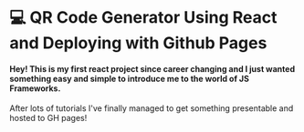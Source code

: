 #  :computer: QR Code Generator Using React and Deploying with Github Pages

#### Hey! This is my first react project since career changing and I just wanted something easy and simple to introduce me to the world of JS Frameworks.

After lots of tutorials I've finally managed to get something presentable and hosted to GH pages!


